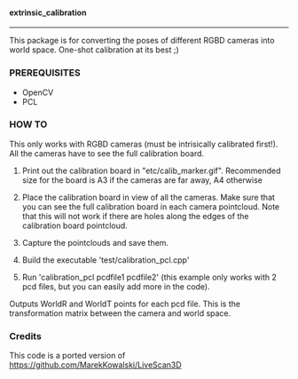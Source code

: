 #### extrinsic_calibration

---

This package is for converting the poses of different RGBD cameras into world space. 
One-shot calibration at its best ;)

### PREREQUISITES
- OpenCV
- PCL

### HOW TO
This only works with RGBD cameras (must be intrisically calibrated first!). All the cameras have to see the full calibration board. 

1) Print out the calibration board in "etc/calib_marker.gif". Recommended size for the board is A3 if the cameras are far away, A4 otherwise

2) Place the calibration board in view of all the cameras. Make sure that you can see the full calibration board in each camera pointcloud. Note that this will not work if there are holes along the edges of the calibration board pointcloud.

3) Capture the pointclouds and save them.

4) Build the executable 'test/calibration_pcl.cpp'

5) Run 'calibration_pcl pcdfile1 pcdfile2' (this example only works with 2 pcd files, but you can easily add more in the code).

Outputs WorldR and WorldT points for each pcd file. This is the transformation matrix between the camera and world space.

### Credits
This code is a ported version of https://github.com/MarekKowalski/LiveScan3D
